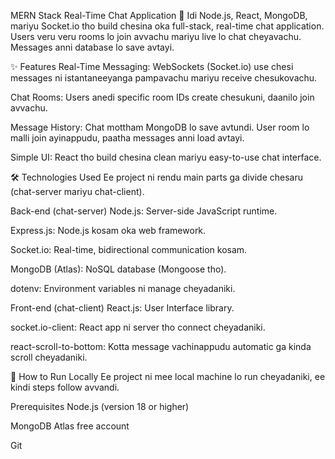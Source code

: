 MERN Stack Real-Time Chat Application 💬
Idi Node.js, React, MongoDB, mariyu Socket.io tho build chesina oka full-stack, real-time chat application. Users veru veru rooms lo join avvachu mariyu live lo chat cheyavachu. Messages anni database lo save avtayi.

✨ Features
Real-Time Messaging: WebSockets (Socket.io) use chesi messages ni istantaneeyanga pampavachu mariyu receive chesukovachu.

Chat Rooms: Users anedi specific room IDs create chesukuni, daanilo join avvachu.

Message History: Chat mottham MongoDB lo save avtundi. User room lo malli join ayinappudu, paatha messages anni load avtayi.

Simple UI: React tho build chesina clean mariyu easy-to-use chat interface.

🛠️ Technologies Used
Ee project ni rendu main parts ga divide chesaru (chat-server mariyu chat-client).

Back-end (chat-server)
Node.js: Server-side JavaScript runtime.

Express.js: Node.js kosam oka web framework.

Socket.io: Real-time, bidirectional communication kosam.

MongoDB (Atlas): NoSQL database (Mongoose tho).

dotenv: Environment variables ni manage cheyadaniki.

Front-end (chat-client)
React.js: User Interface library.

socket.io-client: React app ni server tho connect cheyadaniki.

react-scroll-to-bottom: Kotta message vachinappudu automatic ga kinda scroll cheyadaniki.

🚀 How to Run Locally
Ee project ni mee local machine lo run cheyadaniki, ee kindi steps follow avvandi.

Prerequisites
Node.js (version 18 or higher)

MongoDB Atlas free account

Git
